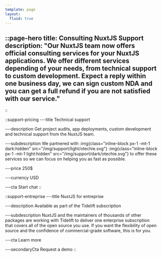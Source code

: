 ```yaml
---
template: page
layout:
  fluid: true
---
```

::page-hero
title: Consulting NuxtJS Support
description: "Our NuxtJS team now offers official consulting services for your NuxtJS applications.
We offer different services depending of your needs, from technical support to custom development. Expect a reply within one business day, we can sign custom NDA and you can get a full refund if you are not satisfied with our service."
---
::

::support-pricing
---title
Technical support

---description
Get project audits, app deployments, custom development and technical support from the NuxtJS team.

---subdescription
We partnered with :img{class="inline-block px-1 -mt-1 dark:hidden" src="/img/support/light/otechie.svg"} :img{class="inline-block px-1 -mt-1 light:hidden" src="/img/support/dark/otechie.svg"} to offer these services so we can focus on helping you as fast as possible.

---price
250$

---currency
USD

---cta
Start chat
::

::support-entreprise
---title
NuxtJS for entreprise

---description
Available as part of the Tidelift subscription

---subdescription
NuxtJS and the maintainers of thousands of other packages are working with Tidelift to deliver one enterprise subscription that covers all of the open source you use. If you want the flexibility of open source and the confidence of commercial-grade software, this is for you.

---cta
Learn more

---secondaryCta
Request a demo
::
